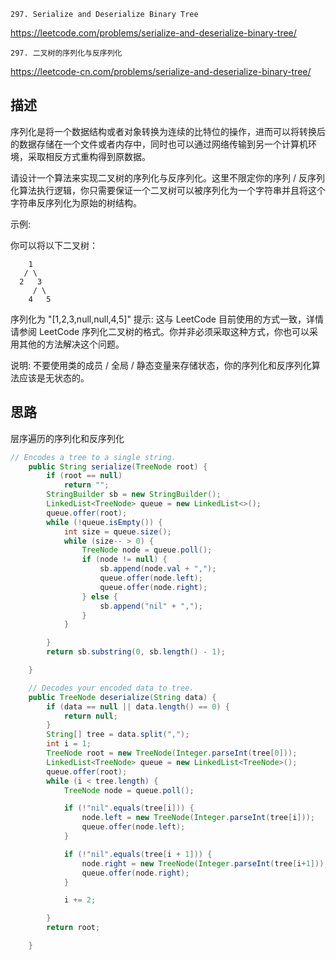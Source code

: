 `297. Serialize and Deserialize Binary Tree`

<https://leetcode.com/problems/serialize-and-deserialize-binary-tree/>


`297. 二叉树的序列化与反序列化`

<https://leetcode-cn.com/problems/serialize-and-deserialize-binary-tree/>



## 描述
序列化是将一个数据结构或者对象转换为连续的比特位的操作，进而可以将转换后的数据存储在一个文件或者内存中，同时也可以通过网络传输到另一个计算机环境，采取相反方式重构得到原数据。

请设计一个算法来实现二叉树的序列化与反序列化。这里不限定你的序列 / 反序列化算法执行逻辑，你只需要保证一个二叉树可以被序列化为一个字符串并且将这个字符串反序列化为原始的树结构。

示例: 

你可以将以下二叉树：
````
    1
   / \
  2   3
     / \
    4   5
````
序列化为 "[1,2,3,null,null,4,5]"
提示: 这与 LeetCode 目前使用的方式一致，详情请参阅 LeetCode 序列化二叉树的格式。你并非必须采取这种方式，你也可以采用其他的方法解决这个问题。

说明: 不要使用类的成员 / 全局 / 静态变量来存储状态，你的序列化和反序列化算法应该是无状态的。

## 思路

层序遍历的序列化和反序列化

```java
// Encodes a tree to a single string.
    public String serialize(TreeNode root) {
        if (root == null)
            return "";
        StringBuilder sb = new StringBuilder();
        LinkedList<TreeNode> queue = new LinkedList<>();
        queue.offer(root);
        while (!queue.isEmpty()) {
            int size = queue.size();
            while (size-- > 0) {
                TreeNode node = queue.poll();
                if (node != null) {
                    sb.append(node.val + ",");
                    queue.offer(node.left);
                    queue.offer(node.right);
                } else {
                    sb.append("nil" + ",");
                }
            }

        }
        return sb.substring(0, sb.length() - 1);

    }

    // Decodes your encoded data to tree.
    public TreeNode deserialize(String data) {
        if (data == null || data.length() == 0) {
            return null;
        }
        String[] tree = data.split(",");
        int i = 1;
        TreeNode root = new TreeNode(Integer.parseInt(tree[0]));
        LinkedList<TreeNode> queue = new LinkedList<TreeNode>();
        queue.offer(root);
        while (i < tree.length) {
            TreeNode node = queue.poll();

            if (!"nil".equals(tree[i])) {
                node.left = new TreeNode(Integer.parseInt(tree[i]));
                queue.offer(node.left);
            }

            if (!"nil".equals(tree[i + 1])) {
                node.right = new TreeNode(Integer.parseInt(tree[i+1]));
                queue.offer(node.right);
            }

            i += 2;

        }
        return root;

    }
```
